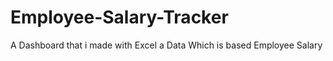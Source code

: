 # Employee-Salary-Tracker
A Dashboard that i made with Excel a Data Which is based Employee Salary 
